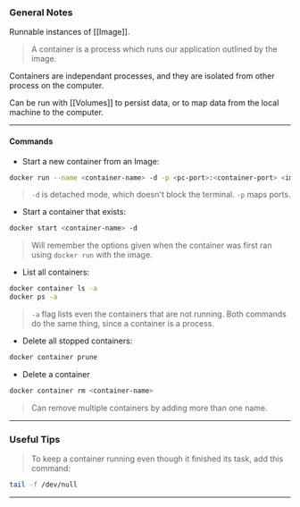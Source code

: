 
### General Notes


Runnable instances of [[Image]]. 

> A container is a process which runs our application outlined by the image.

Containers are independant processes, and they are isolated from other process on the computer.

Can be run with [[Volumes]] to persist data, or to map data from the local machine to the computer.

---

#### Commands

* Start a new container from an Image:
```bash
docker run --name <container-name> -d -p <pc-port>:<container-port> <image-name>:<tag>
```
> `-d` is detached mode, which doesn't block the terminal.
> `-p` maps ports.

* Start a container that exists:
```bash
docker start <container-name> -d
```
> Will remember the options given when the container was first ran using `docker run` with the image.

* List all containers:
```bash
docker container ls -a
docker ps -a
```
> `-a` flag lists even the containers that are not running.
> Both commands do the same thing, since a container is a process.

* Delete all stopped containers:
```bash
docker container prune
```

* Delete a container
```bash
docker container rm <container-name>
```
> Can remove multiple containers by adding more than one name.

---

### Useful Tips

> To keep a container running even though it finished its task, add this command:
```bash
tail -f /dev/null
```



---